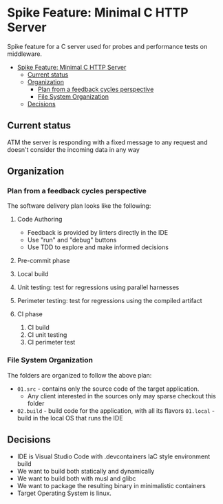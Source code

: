 # Spike Feature: Minimal C HTTP Server

Spike feature for a C server used for probes and performance tests on middleware.

- [Spike Feature: Minimal C HTTP Server](#spike-feature-minimal-c-http-server)
  - [Current status](#current-status)
  - [Organization](#organization)
    - [Plan from a feedback cycles perspective](#plan-from-a-feedback-cycles-perspective)
    - [File System Organization](#file-system-organization)
  - [Decisions](#decisions)

## Current status

ATM the server is responding with a fixed message to any request and doesn't consider the incoming data in any way

## Organization

### Plan from a feedback cycles perspective

The software delivery plan looks like the following:

1. Code Authoring

    - Feedback is provided by linters directly in the IDE
    - Use "run" and "debug" buttons
    - Use TDD to explore and make informed decisions

2. Pre-commit phase
  1. Local build
  2. Unit testing: test for regressions using parallel harnesses
  3. Perimeter testing: test for regressions using the compiled artifact

3. CI phase
   1. CI build
   2. CI unit testing
   3. CI perimeter test



### File System Organization

The folders are organized to follow the above plan:

- `01.src` - contains only the source code of the target application.
  - Any client interested in the sources only may sparse checkout this folder
- `02.build` - build code for the application, with all its flavors
  `01.local` - build in the local OS that runs the IDE

## Decisions

- IDE is Visual Studio Code with .devcontainers IaC style environment build
- We want to build both statically and dynamically
- We want to build both with musl and glibc
- We want to package the resulting binary in minimalistic containers
- Target Operating System is linux.
